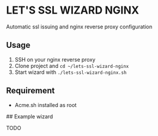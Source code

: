 # LET'S SSL  WIZARD NGINX

Automatic ssl issuing and nginx reverse proxy configuration

## Usage

1. SSH on your nginx reverse proxy
1. Clone project and `cd ~/lets-ssl-wizard-nginx`
1. Start wizard with `./lets-ssl-wizard-nginx.sh`

## Requirement

* Acme.sh installed as root

## Example wizard

TODO
